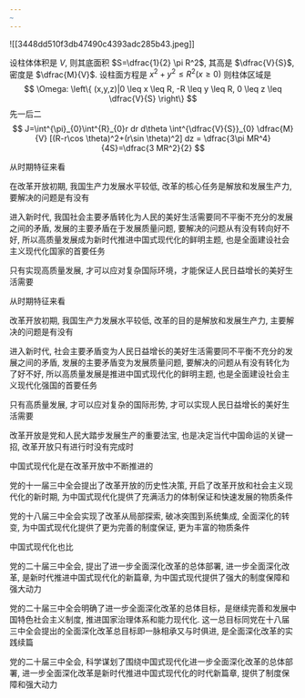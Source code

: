 ```yaml
---
~
---
```



![[3448dd510f3db47490c4393adc285b43.jpeg]]

设柱体体积是 $V$, 则其底面积 $S=\dfrac{1}{2} \pi  R^2$, 其高是 $\dfrac{V}{S}$, 密度是 $\dfrac{M}{V}$.
设柱面方程是 $x^2+y^2\leq R^2(x \geq 0)$
则柱体区域是
$$
\Omega: \left\{ (x,y,z)|0 \leq x \leq R, -R \leq y \leq R, 0 \leq z \leq \dfrac{V}{S} \right\} 
$$
先一后二
$$
J=\int^{\pi}_{0}\int^{R}_{0}r dr d\theta \int^{\dfrac{V}{S}}_{0} \dfrac{M}{V} [(R-r\cos \theta)^2+(r\sin \theta)^2] dz = \dfrac{3\pi MR^4}{4S}=\dfrac{3 MR^2}{2}
$$




从时期特征来看

在改革开放初期, 我国生产力发展水平较低, 改革的核心任务是解放和发展生产力, 要解决的问题是有没有

进入新时代, 我国社会主要矛盾转化为人民的美好生活需要同不平衡不充分的发展之间的矛盾, 发展的主要矛盾在于发展质量问题, 要解决的问题从有没有转向好不好, 所以高质量发展成为新时代推进中国式现代化的鲜明主题, 也是全面建设社会主义现代化国家的首要任务

只有实现高质量发展, 才可以应对复杂国际环境，才能保证人民日益增长的美好生活需要

从时期特征来看

改革开放初期, 我国生产力发展水平较低, 改革的目的是解放和发展生产力, 主要解决的问题是有没有

进入新时代, 社会主要矛盾变为人民日益增长的美好生活需要同不平衡不充分的发展之间的矛盾, 发展的主要矛盾变为发展质量问题, 要解决的问题从有没有转化为了好不好, 所以高质量发展是推进中国式现代化的鲜明主题, 也是全面建设社会主义现代化强国的首要任务

只有高质量发展, 才可以应对复杂的国际形势, 才可以实现人民日益增长的美好生活需要

改革开放是党和人民大踏步发展生产的重要法宝, 也是决定当代中国命运的关键一招, 改革开放只有进行时没有完成时

中国式现代化是在改革开放中不断推进的

党的十一届三中全会提出了改革开放的历史性决策, 开启了改革开放和社会主义现代化的新时期, 为中国式现代化提供了充满活力的体制保证和快速发展的物质条件

党的十八届三中全会实现了改革从局部探索, 破冰突围到系统集成, 全面深化的转变, 为中国式现代化提供了更为完善的制度保证, 更为丰富的物质条件

中国式现代化也比

党的二十届三中全会, 提出了进一步全面深化改革的总体部署, 进一步全面深化改革, 是新时代推进中国式现代化的新篇章, 为中国式现代提供了强大的制度保障和强大动力

党的二十届三中全会明确了进一步全面深化改革的总体目标，是继续完善和发展中国特色社会主义制度, 推进国家治理体系和能力现代化. 这一总目标同党在十八届三中全会提出的全面深化改革总目标即一脉相承又与时俱进, 是全面深化改革的实践续篇

党的二十届三中全会, 科学谋划了围绕中国式现代化进一步全面深化改革的总体部署, 进一步全面深化改革是新时代推进中国式现代化的时代新篇章, 提供了制度保障和强大动力

